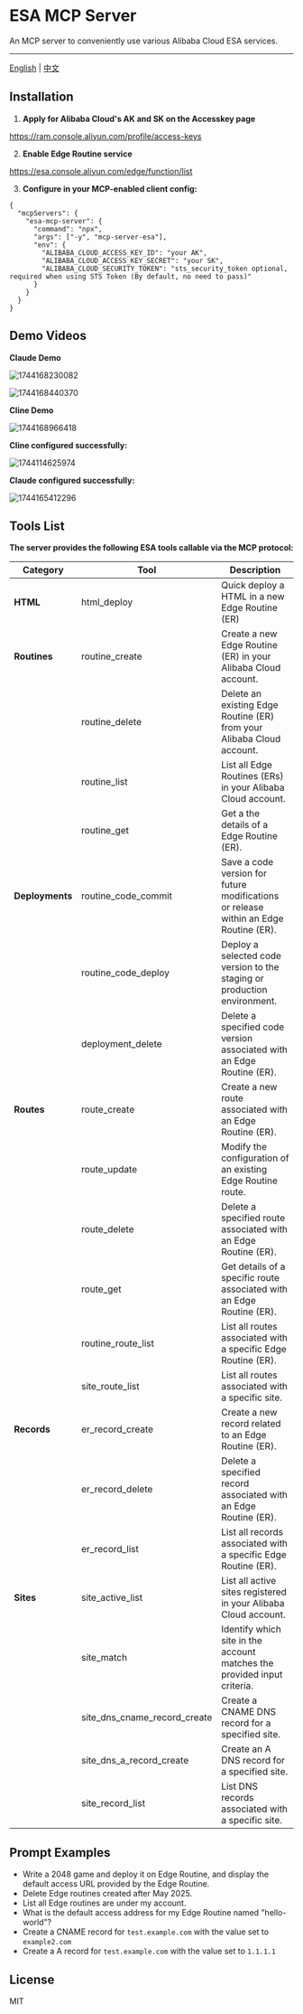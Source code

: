 # ESA MCP Server

An MCP server to conveniently use various Alibaba Cloud ESA services.

---

[English](./readme.md) | [中文](./readme_zh.md)

## Installation

1. **Apply for Alibaba Cloud's AK and SK on the Accesskey page**

https://ram.console.aliyun.com/profile/access-keys

2. **Enable Edge Routine service**

https://esa.console.aliyun.com/edge/function/list

3. **Configure in your MCP-enabled client config:**

```
{
  "mcpServers": {
    "esa-mcp-server": {
      "command": "npx",
      "args": ["-y", "mcp-server-esa"],
      "env": {
        "ALIBABA_CLOUD_ACCESS_KEY_ID": "your AK",
        "ALIBABA_CLOUD_ACCESS_KEY_SECRET": "your SK",
        "ALIBABA_CLOUD_SECURITY_TOKEN": "sts_security_token optional, required when using STS Token (By default, no need to pass)"
      }
    }
  }
}
```

## Demo Videos

**Claude Demo**

![1744168230082](image/readme/1744168230082.gif)

![1744168440370](image/readme/1744168440370.gif)

**Cline Demo**

![1744168966418](image/readme/1744168966418.gif)

**Cline configured successfully:**

![1744114625974](image/readme/1744114625974.png)

**Claude configured successfully:**

![1744165412296](image/readme/1744165412296.png)

## Tools List

**The server provides the following ESA tools callable via the MCP protocol:**

| Category        | Tool                         | Description                                                                          |
| --------------- | ---------------------------- | ------------------------------------------------------------------------------------ |
| **HTML**        | html_deploy                  | Quick deploy a HTML in a new Edge Routine (ER)                                       |
| **Routines**    | routine_create               | Create a new Edge Routine (ER) in your Alibaba Cloud account.                        |
|                 | routine_delete               | Delete an existing Edge Routine (ER) from your Alibaba Cloud account.                |
|                 | routine_list                 | List all Edge Routines (ERs) in your Alibaba Cloud account.                          |
|                 | routine_get                  | Get a the details of a Edge Routine (ER).                                            |
| **Deployments** | routine_code_commit          | Save a code version for future modifications or release within an Edge Routine (ER). |
|                 | routine_code_deploy          | Deploy a selected code version to the staging or production environment.             |
|                 | deployment_delete            | Delete a specified code version associated with an Edge Routine (ER).                |
| **Routes**      | route_create                 | Create a new route associated with an Edge Routine (ER).                             |
|                 | route_update                 | Modify the configuration of an existing Edge Routine route.                          |
|                 | route_delete                 | Delete a specified route associated with an Edge Routine (ER).                       |
|                 | route_get                    | Get details of a specific route associated with an Edge Routine (ER).                |
|                 | routine_route_list           | List all routes associated with a specific Edge Routine (ER).                        |
|                 | site_route_list              | List all routes associated with a specific site.                                     |
| **Records**     | er_record_create             | Create a new record related to an Edge Routine (ER).                                 |
|                 | er_record_delete             | Delete a specified record associated with an Edge Routine (ER).                      |
|                 | er_record_list               | List all records associated with a specific Edge Routine (ER).                       |
| **Sites**       | site_active_list             | List all active sites registered in your Alibaba Cloud account.                      |
|                 | site_match                   | Identify which site in the account matches the provided input criteria.              |
|                 | site_dns_cname_record_create | Create a CNAME DNS record for a specified site.                                      |
|                 | site_dns_a_record_create     | Create an A DNS record for a specified site.                                         |
|                 | site_record_list             | List DNS records associated with a specific site.                                    |

## Prompt Examples

- Write a 2048 game and deploy it on Edge Routine, and display the default access URL provided by the Edge Routine.
- Delete Edge routines created after May 2025.
- List all Edge routines are under my account.
- What is the default access address for my Edge Routine named "hello-world"?
- Create a CNAME record for `test.example.com` with the value set to `example2.com`
- Create a A record for `test.example.com` with the value set to `1.1.1.1`

## License

MIT
